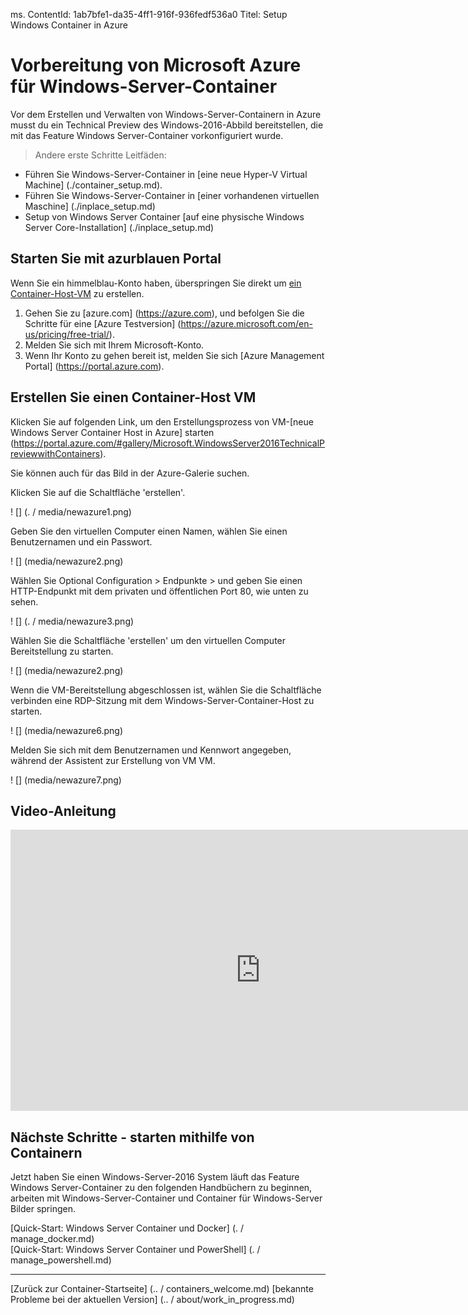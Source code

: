 ﻿ms. ContentId: 1ab7bfe1-da35-4ff1-916f-936fedf536a0
Titel: Setup Windows Container in Azure

# Vorbereitung von Microsoft Azure für Windows-Server-Container

Vor dem Erstellen und Verwalten von Windows-Server-Containern in Azure musst du ein Technical Preview des Windows-2016-Abbild bereitstellen, die mit das Feature Windows Server-Container vorkonfiguriert wurde. 

> Andere erste Schritte Leitfäden:
  * Führen Sie Windows-Server-Container in [eine neue Hyper-V Virtual Machine] (./container_setup.md).
  * Führen Sie Windows-Server-Container in [einer vorhandenen virtuellen Maschine] (./inplace_setup.md)
  * Setup von Windows Server Container [auf eine physische Windows Server Core-Installation] (./inplace_setup.md)

## Starten Sie mit azurblauen Portal
Wenn Sie ein himmelblau-Konto haben, überspringen Sie direkt um [ein Container-Host-VM](#CreateacontainerhostVM) zu erstellen.

1. Gehen Sie zu [azure.com] (https://azure.com), und befolgen Sie die Schritte für eine [Azure Testversion] (https://azure.microsoft.com/en-us/pricing/free-trial/).
2. Melden Sie sich mit Ihrem Microsoft-Konto.
3. Wenn Ihr Konto zu gehen bereit ist, melden Sie sich [Azure Management Portal] (https://portal.azure.com).

## Erstellen Sie einen Container-Host VM

Klicken Sie auf folgenden Link, um den Erstellungsprozess von VM-[neue Windows Server Container Host in Azure] starten (https://portal.azure.com/#gallery/Microsoft.WindowsServer2016TechnicalPreviewwithContainers). 

Sie können auch für das Bild in der Azure-Galerie suchen.

Klicken Sie auf die Schaltfläche 'erstellen'.

! [] (. / media/newazure1.png)

Geben Sie den virtuellen Computer einen Namen, wählen Sie einen Benutzernamen und ein Passwort.

! [] (media/newazure2.png)

Wählen Sie Optional Configuration > Endpunkte > und geben Sie einen HTTP-Endpunkt mit dem privaten und öffentlichen Port 80, wie unten zu sehen. 

! [] (. / media/newazure3.png)

Wählen Sie die Schaltfläche 'erstellen' um den virtuellen Computer Bereitstellung zu starten.

! [] (media/newazure2.png)

Wenn die VM-Bereitstellung abgeschlossen ist, wählen Sie die Schaltfläche verbinden eine RDP-Sitzung mit dem Windows-Server-Container-Host zu starten.

! [] (media/newazure6.png)

Melden Sie sich mit dem Benutzernamen und Kennwort angegeben, während der Assistent zur Erstellung von VM VM. 

! [] (media/newazure7.png) 

## Video-Anleitung

<iframe src="https://channel9.msdn.com/Blogs/containers/Quick-Start-Configure-Windows-Server-Containers-in-Microsoft-Azure/player" width="800" height="450"  allowFullScreen="true" frameBorder="0" scrolling="no"></iframe>


## Nächste Schritte - starten mithilfe von Containern

Jetzt haben Sie einen Windows-Server-2016 System läuft das Feature Windows Server-Container zu den folgenden Handbüchern zu beginnen, arbeiten mit Windows-Server-Container und Container für Windows-Server Bilder springen. 

[Quick-Start: Windows Server Container und Docker] (. / manage_docker.md)  
[Quick-Start: Windows Server Container und PowerShell] (. / manage_powershell.md) 

-------------------
[Zurück zur Container-Startseite] (.. / containers_welcome.md) [bekannte Probleme bei der aktuellen Version] (.. / about/work_in_progress.md)